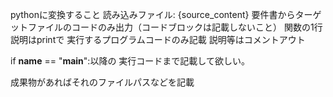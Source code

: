 
pythonに変換すること
読み込みファイル: {source_content}
要件書からターゲットファイルのコードのみ出力（コードブロックは記載しないこと）
関数の1行説明はprintで
実行するプログラムコードのみ記載
説明等はコメントアウト

if __name__ == "__main__":以降の
実行コードまで記載して欲しい。

成果物があればそれのファイルパスなどを記載
